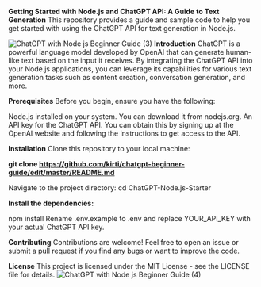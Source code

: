 **Getting Started with Node.js and ChatGPT API: A Guide to Text Generation**
This repository provides a guide and sample code to help you get started with using the ChatGPT API for text generation in Node.js.

![ChatGPT with Node js Beginner Guide (3)](https://github.com/kirti/chatgpt-beginner-guide/assets/119587/e183a3be-3db1-492d-8735-bd4c595d768f)
**Introduction**
ChatGPT is a powerful language model developed by OpenAI that can generate human-like text based on the input it receives. By integrating the ChatGPT API into your Node.js applications, you can leverage its capabilities for various text generation tasks such as content creation, conversation generation, and more.

**Prerequisites**
Before you begin, ensure you have the following:

Node.js installed on your system. You can download it from nodejs.org.
An API key for the ChatGPT API. You can obtain this by signing up at the OpenAI website and following the instructions to get access to the API.

**Installation**
Clone this repository to your local machine:

**git clone https://github.com/kirti/chatgpt-beginner-guide/edit/master/README.md**

Navigate to the project directory:
cd ChatGPT-Node.js-Starter

**Install the dependencies:**

npm install
Rename .env.example to .env and replace YOUR_API_KEY with your actual ChatGPT API key.

**Contributing**
Contributions are welcome! Feel free to open an issue or submit a pull request if you find any bugs or want to improve the code.

**License**
This project is licensed under the MIT License - see the LICENSE file for details.
![ChatGPT with Node js Beginner Guide (4)](https://github.com/kirti/chatgpt-beginner-guide/assets/119587/9774b109-e3b8-4433-a545-ec4a9385cc12)
